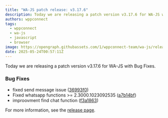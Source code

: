 ```yaml
---
title: "WA-JS patch release: v3.17.6"
description: Today we are releasing a patch version v3.17.6 for WA-JS with Bug Fixes.
authors: wppconnect
tags:
  - wppconnect
  - wa-js
  - javascript
  - browser
image: https://opengraph.githubassets.com/1/wppconnect-team/wa-js/releases/tag/v3.17.6
date: 2025-05-24T00:57:11Z
---
```


Today we are releasing a patch version v3.17.6 for WA-JS with Bug Fixes.

<!--truncate-->

### Bug Fixes

* fixed send message issue ([36993f0](https://github.com/wppconnect-team/wa-js/commit/36993f05246ddcd6710929e4ea75f15cc27a18e6))
* Fixed whatsapp functions >= 2.3000.1023092535 ([a7b14bf](https://github.com/wppconnect-team/wa-js/commit/a7b14bf141165209ffd4e82569055de7c708fcb3))
* improovment find chat function ([f3a1863](https://github.com/wppconnect-team/wa-js/commit/f3a1863de1a522ad59208378623cd2e9845c40f6))

For more information, see the [release page](https://github.com/wppconnect-team/wa-js/releases/tag/v3.17.6).